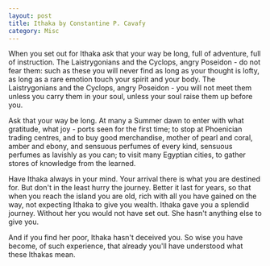 ```yaml
---
layout: post
title: Ithaka by Constantine P. Cavafy
category: Misc
---
```


When you set out for Ithaka
ask that your way be long,
full of adventure, full of instruction.
The Laistrygonians and the Cyclops,
angry Poseidon - do not fear them:
such as these you will never find
as long as your thought is lofty, as long as a rare
emotion touch your spirit and your body.
The Laistrygonians and the Cyclops,
angry Poseidon - you will not meet them
unless you carry them in your soul,
unless your soul raise them up before you.

Ask that your way be long.
At many a Summer dawn to enter
with what gratitude, what joy -
ports seen for the first time;
to stop at Phoenician trading centres,
and to buy good merchandise,
mother of pearl and coral, amber and ebony,
and sensuous perfumes of every kind,
sensuous perfumes as lavishly as you can;
to visit many Egyptian cities,
to gather stores of knowledge from the learned.

Have Ithaka always in your mind.
Your arrival there is what you are destined for.
But don't in the least hurry the journey.
Better it last for years,
so that when you reach the island you are old,
rich with all you have gained on the way,
not expecting Ithaka to give you wealth.
Ithaka gave you a splendid journey.
Without her you would not have set out.
She hasn't anything else to give you.

And if you find her poor, Ithaka hasn't deceived you.
So wise you have become, of such experience,
that already you'll have understood what these Ithakas mean. 

